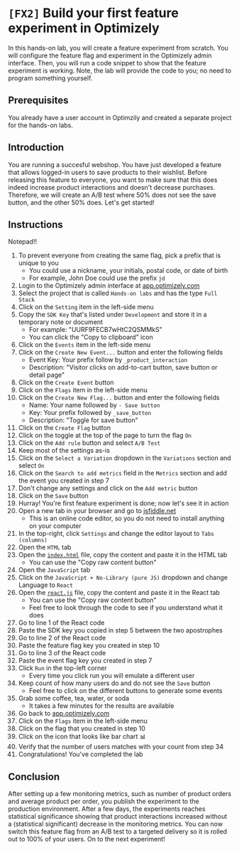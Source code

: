 # `[FX2]` Build your first feature experiment in Optimizely

In this hands-on lab, you will create a feature experiment from scratch. You will configure the feature flag and experiment in the Optimizely admin interface. Then, you will run a code snippet to show that the feature experiment is working. Note, the lab will provide the code to you; no need to program something yourself.

## Prerequisites

You already have a user account in Optimzily and created a separate project for the hands-on labs.

## Introduction

You are running a succesful webshop. You have just developed a feature that allows logged-in users to save products to their wishlist. Before releasing this feature to everyone, you want to make sure that this does indeed increase product interactions and doesn't decrease purchases. Therefore, we will create an A/B test where 50% does not see the save button, and the other 50% does. Let's get started!

## Instructions

Notepad!!

1. To prevent everyone from creating the same flag, pick a prefix that is unique to you
    - You could use a nickname, your initials, postal code, or date of birth
    - For example, John Doe could use the prefix `jd`
1. Login to the Optimizely admin interface at [app.optimizely.com](https://app.optimizely.com/)
1. Select the project that is called `Hands-on labs` and has the type `Full Stack`
1. Click on the `Setting` item in the left-side menu
1. Copy the `SDK Key` that's listed under `Development` and store it in a temporary note or document
    - For example: "UURF9FECB7wHtC2QSMMkS"
    - You can click the "Copy to clipboard" icon
1. Click on the `Events` item in the left-side menu
1. Click on the `Create New Event...` button and enter the following fields
    - Event Key: Your prefix follow by `_product_interaction`
    - Description: "Visitor clicks on add-to-cart button, save button or detail page"
1. Click on the `Create Event` button
1. Click on the `Flags` item in the left-side menu
1. Click on the `Create New Flag...` button and enter the following fields
    - Name: Your name followed by `- Save button`
    - Key: Your prefix followed by `_save_button`
    - Description: "Toggle for save button"
1. Click on the `Create Flag` button
1. Click on the toggle at the top of the page to turn the flag `On`
1. Click on the `Add rule` button and select `A/B Test`
1. Keep most of the settings as-is
1. Click on the `Select a Variation` dropdown in the `Variations` section and select `On`
1. Click on the `Search to add metrics` field in the `Metrics` section and add the event you created in step 7
1. Don't change any settings and click on the `Add metric` button
1. Click on the `Save` button
1. Hurray! You're first feature experiment is done; now let's see it in action
1. Open a new tab in your browser and go to [jsfiddle.net](https://jsfiddle.net/)
    - This is an online code editor, so you do not need to install anything on your computer
1. In the top-right, click `Settings` and change the editor layout to `Tabs (columns)`
1. Open the `HTML` tab
1. Open the [`index.html`](./index.html) file, copy the content and paste it in the HTML tab
    - You can use the "Copy raw content button"
1. Open the `JavaScript` tab
1. Click on the `JavaScript + No-Library (pure JS)` dropdown and change Language to `React`
1. Open the [`react.js`](./react.js) file, copy the content and paste it in the React tab
    - You can use the "Copy raw content button"
    - Feel free to look through the code to see if you understand what it does
1. Go to line 1 of the React code
1. Paste the SDK key you copied in step 5 between the two apostrophes
1. Go to line 2 of the React code
1. Paste the feature flag key you created in step 10
1. Go to line 3 of the React code
1. Paste the event flag key you created in step 7
1. Click `Run` in the top-left corner
    - Every time you click run you will emulate a different user
1. Keep count of how many users do and do not see the `Save` button
    - Feel free to click on the different buttons to generate some events
1. Grab some coffee, tea, water, or soda
    - It takes a few minutes for the results are available
1. Go back to [app.optimizely.com](https://app.optimizely.com/)
1. Click on the `Flags` item in the left-side menu
1. Click on the flag that you created in step 10
1. Click on the icon that looks like bar chart :bar_chart:
1. Verify that the number of users matches with your count from step 34
1. Congratulations! You've completed the lab

## Conclusion

After setting up a few monitoring metrics, such as number of product orders and average product per order, you publish the experiment to the production environment. After a few days, the experiments reaches statistical significance showing that product interactions increased without a (statistical significant) decrease in the monitoring metrics. You can now switch this feature flag from an A/B test to a targeted delivery so it is rolled out to 100% of your users. On to the next experiment!
